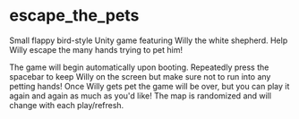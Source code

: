 # escape_the_pets
Small flappy bird-style Unity game featuring Willy the white shepherd. Help Willy escape the many hands trying to pet him!

The game will begin automatically upon booting. Repeatedly press the spacebar to keep Willy on the screen but make sure not to run into any petting hands! Once Willy gets pet the game will be over, but you can play it again and again as much as you'd like! The map is randomized and will change with each play/refresh.
